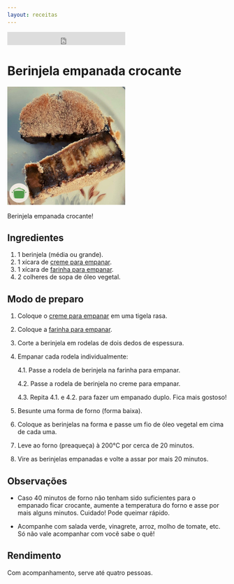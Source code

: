 ```yaml
---
layout: receitas
---
```


<iframe src="https://archive.org/embed/berinjela_empanada_crocante" width="270" height="30" frameborder="0" webkitallowfullscreen="true" mozallowfullscreen="true" allowfullscreen></iframe>

# Berinjela empanada crocante

![Imagem: Berinjela empanada crocante servida cortada ao meio na transversal](./berinjela_empanada_crocante.jpg)

Berinjela empanada crocante!

## Ingredientes

1. 1 berinjela (média ou grande).
2. 1 xícara de [creme para empanar](https://panelaverde.github.io/receitas/preparo_para_empanar.html).
3. 1 xícara de [farinha para empanar](https://panelaverde.github.io/receitas/preparo_para_empanar.html).
4. 2 colheres de sopa de óleo vegetal.

## Modo de preparo

1. Coloque o [creme para empanar](https://panelaverde.github.io/receitas/preparo_para_empanar.html) em uma tigela rasa.
2. Coloque a [farinha para empanar](https://panelaverde.github.io/receitas/preparo_para_empanar.html).
3. Corte a berinjela em rodelas de dois dedos de espessura.
4. Empanar cada rodela individualmente:
   
   4.1. Passe a rodela de berinjela na farinha para empanar.
   
   4.2. Passe a rodela de berinjela no creme para empanar.
   
   4.3. Repita 4.1. e 4.2. para fazer um empanado duplo. Fica mais gostoso! <i class="fas fa-laugh"></i>
   
5. Besunte uma forma de forno (forma baixa).
6. Coloque as berinjelas na forma e passe um fio de óleo vegetal em cima de cada uma.
7. Leve ao forno (preaqueça) à 200°C por cerca de 20 minutos.
8. Vire as berinjelas empanadas e volte a assar por mais 20 minutos.

## Observações

* Caso 40 minutos de forno não tenham sido suficientes para o empanado ficar crocante, aumente a temperatura do forno e asse por mais alguns minutos. Cuidado! Pode queimar rápido.

* Acompanhe com salada verde, vinagrete, arroz, molho de tomate, etc. Só não vale acompanhar com você sabe o quê! <i class="fas fa-seedling"></i> <i class="fas fa-laugh-wink"></i>

## Rendimento

Com acompanhamento, serve até quatro pessoas.
